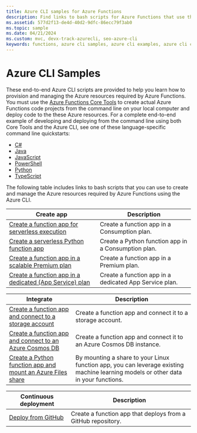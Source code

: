 ```yaml
---
title: Azure CLI samples for Azure Functions
description: Find links to bash scripts for Azure Functions that use the Azure CLI. Learn how to create a function app that allows integration and deployment.
ms.assetid: 577d2f13-de4d-40d2-9dfc-86ecc79f3ab0
ms.topic: sample
ms.date: 04/21/2024
ms.custom: mvc, devx-track-azurecli, seo-azure-cli
keywords: functions, azure cli samples, azure cli examples, azure cli code samples
---
```


# Azure CLI Samples

These end-to-end Azure CLI scripts are provided to help you learn how to provision and managing the Azure resources required by Azure Functions. You must use the [Azure Functions Core Tools](https://learn.microsoft.com/azure/azure-functions/functions-run-local) to create actual Azure Functions code projects from the command line on your local computer and deploy code to the these Azure resources. For a complete end-to-end example of developing and deploying from the command line using both Core Tools and the Azure CLI, see one of these language-specific command line quickstarts: 

+ [C#](learn.microsoft.com/azure/azure-functions/create-first-function-cli-csharp)
+ [Java](learn.microsoft.com/azure/azure-functions/create-first-function-cli-java)
+ [JavaScript](learn.microsoft.com/azure/azure-functions/create-first-function-cli-javascript)
+ [PowerShell](learn.microsoft.com/azure/azure-functions/create-first-function-cli-powershell)
+ [Python](learn.microsoft.com/azure/azure-functions/create-first-function-cli-python)
+ [TypeScript](learn.microsoft.com/azure/azure-functions/create-first-function-cli-typescript)

The following table includes links to bash scripts that you can use to create and manage the Azure resources required by Azure Functions using the Azure CLI.

<a id="create"></a>

| Create app | Description |
|---|---|
| [Create a function app for serverless execution](scripts/functions-cli-create-serverless.md) | Create a function app in a Consumption plan.  |
| [Create a serverless Python function app](scripts/functions-cli-create-serverless-python.md) | Create a Python function app in a Consumption plan. |
| [Create a function app in a scalable Premium plan](scripts/functions-cli-create-premium-plan.md) | Create a function app in a Premium plan. |
| [Create a function app in a dedicated (App Service) plan](scripts/functions-cli-create-app-service-plan.md) | Create a function app in a dedicated App Service plan. |

| Integrate | Description|
|---|---|
| [Create a function app and connect to a storage account](scripts/functions-cli-create-function-app-connect-to-storage-account.md) | Create a function app and connect it to a storage account. |
| [Create a function app and connect to an Azure Cosmos DB](scripts/functions-cli-create-function-app-connect-to-cosmos-db.md) | Create a function app and connect it to an Azure Cosmos DB instance. |
| [Create a Python function app and mount an Azure Files share](scripts/functions-cli-mount-files-storage-linux.md) | By mounting a share to your Linux function app, you can leverage existing machine learning models or other data in your functions. |

| Continuous deployment | Description|
|---|---|
| [Deploy from GitHub](scripts/functions-cli-create-function-app-github-continuous.md) | Create a function app that deploys from a GitHub repository.  |
